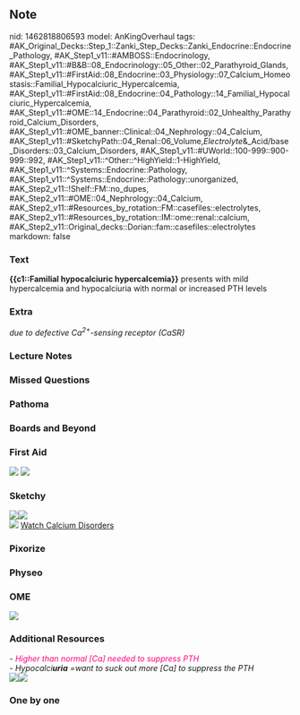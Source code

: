 ## Note
nid: 1462818806593
model: AnKingOverhaul
tags: #AK_Original_Decks::Step_1::Zanki_Step_Decks::Zanki_Endocrine::Endocrine_Pathology, #AK_Step1_v11::#AMBOSS::Endocrinology, #AK_Step1_v11::#B&B::08_Endocrinology::05_Other::02_Parathyroid_Glands, #AK_Step1_v11::#FirstAid::08_Endocrine::03_Physiology::07_Calcium_Homeostasis::Familial_Hypocalciuric_Hypercalcemia, #AK_Step1_v11::#FirstAid::08_Endocrine::04_Pathology::14_Familial_Hypocalciuric_Hypercalcemia, #AK_Step1_v11::#OME::14_Endocrine::04_Parathyroid::02_Unhealthy_Parathyroid_Calcium_Disorders, #AK_Step1_v11::#OME_banner::Clinical::04_Nephrology::04_Calcium, #AK_Step1_v11::#SketchyPath::04_Renal::06_Volume,_Electrolyte_&_Acid/base_Disorders::03_Calcium_Disorders, #AK_Step1_v11::#UWorld::100-999::900-999::992, #AK_Step1_v11::^Other::^HighYield::1-HighYield, #AK_Step1_v11::^Systems::Endocrine::Pathology, #AK_Step1_v11::^Systems::Endocrine::Pathology::unorganized, #AK_Step2_v11::!Shelf::FM::no_dupes, #AK_Step2_v11::#OME::04_Nephrology::04_Calcium, #AK_Step2_v11::#Resources_by_rotation::FM::casefiles::electrolytes, #AK_Step2_v11::#Resources_by_rotation::IM::ome::renal::calcium, #AK_Step2_v11::Original_decks::Dorian::fam::casefiles::electrolytes
markdown: false

### Text
<b>{{c1::Familial hypocalciuric hypercalcemia}}</b> presents with
mild hypercalcemia and hypocalciuria with normal or increased PTH
levels

### Extra
<i>due to defective Ca<sup>2+</sup>-sensing receptor (CaSR)</i>

### Lecture Notes


### Missed Questions


### Pathoma


### Boards and Beyond


### First Aid
<img src="tmpDA4Cne.png"> <img src="tmpfM45io.png">

### Sketchy
<div><img src=
"Screen%20Shot%202019-12-06%20at%202.20.21%20PM.png"><img src=
"Screen%20Shot%202019-12-06%20at%202.21.12%20PM.png"></div><img src="Zoverall%20picture-2c3348ea6b5f319eeec40ac009834a9c0bb254a8.png">
<a href=
"https://dashboard.sketchy.com/study/medical/courses/medical-pathophysiology/units/medical-pathophysiology-renal/videos/medical-pathophysiology-renal-volume-electrolyte-and-acidbase-disorders-calcium-disorders?utm_source=anki&utm_medium=partnership&utm_campaign=february_update&utm_content=medical">
Watch Calcium Disorders</a>

### Pixorize


### Physeo


### OME
<div class="ome-widget">
  <a href=
  "https://onlinemeded.org/spa/nephrology/calcium/acquire?ref=anki">
  <img src="_OME_AnkiFlashcards_Lesson_6.png"></a>
</div>

### Additional Resources
<div>
  <i>- <font color="#FC0280">Higher than normal [Ca] needed to
  suppress PTH</font></i>
</div>
<div>
  <i>- Hypocalci<b>uria</b> =want to suck out more [Ca] to suppress
  the PTH</i>
</div><img src="paste-6676685575421953.jpg" style="" class=
"resizer"><img src="paste-13733200878632961.jpg" style="" class=
"resizer">

### One by one

